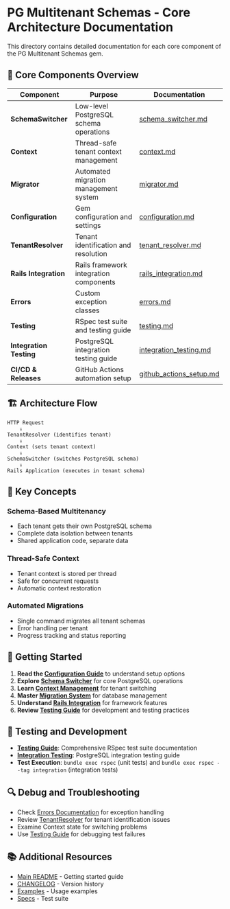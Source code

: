 # PG Multitenant Schemas - Core Architecture Documentation

This directory contains detailed documentation for each core component of the PG Multitenant Schemas gem.

## 📁 Core Components Overview

| Component | Purpose | Documentation |
|-----------|---------|---------------|
| **SchemaSwitcher** | Low-level PostgreSQL schema operations | [schema_switcher.md](schema_switcher.md) |
| **Context** | Thread-safe tenant context management | [context.md](context.md) |
| **Migrator** | Automated migration management system | [migrator.md](migrator.md) |
| **Configuration** | Gem configuration and settings | [configuration.md](configuration.md) |
| **TenantResolver** | Tenant identification and resolution | [tenant_resolver.md](tenant_resolver.md) |
| **Rails Integration** | Rails framework integration components | [rails_integration.md](rails_integration.md) |
| **Errors** | Custom exception classes | [errors.md](errors.md) |
| **Testing** | RSpec test suite and testing guide | [testing.md](testing.md) |
| **Integration Testing** | PostgreSQL integration testing guide | [integration_testing.md](integration_testing.md) |
| **CI/CD & Releases** | GitHub Actions automation setup | [github_actions_setup.md](github_actions_setup.md) |

## 🏗️ Architecture Flow

```
HTTP Request
    ↓
TenantResolver (identifies tenant)
    ↓
Context (sets tenant context)
    ↓
SchemaSwitcher (switches PostgreSQL schema)
    ↓
Rails Application (executes in tenant schema)
```

## 🔧 Key Concepts

### Schema-Based Multitenancy
- Each tenant gets their own PostgreSQL schema
- Complete data isolation between tenants
- Shared application code, separate data

### Thread-Safe Context
- Tenant context is stored per thread
- Safe for concurrent requests
- Automatic context restoration

### Automated Migrations
- Single command migrates all tenant schemas
- Error handling per tenant
- Progress tracking and status reporting

## 📖 Getting Started

1. **Read the [Configuration Guide](configuration.md)** to understand setup options
2. **Explore [Schema Switcher](schema_switcher.md)** for core PostgreSQL operations
3. **Learn [Context Management](context.md)** for tenant switching
4. **Master [Migration System](migrator.md)** for database management
5. **Understand [Rails Integration](rails_integration.md)** for framework features
6. **Review [Testing Guide](testing.md)** for development and testing practices

## 🧪 Testing and Development

- **[Testing Guide](testing.md)**: Comprehensive RSpec test suite documentation
- **[Integration Testing](integration_testing.md)**: PostgreSQL integration testing guide
- **Test Execution**: `bundle exec rspec` (unit tests) and `bundle exec rspec --tag integration` (integration tests)

## 🔍 Debug and Troubleshooting

- Check [Errors Documentation](errors.md) for exception handling
- Review [TenantResolver](tenant_resolver.md) for tenant identification issues
- Examine Context state for switching problems
- Use [Testing Guide](testing.md) for debugging test failures

## 📚 Additional Resources

- [Main README](../README.md) - Getting started guide
- [CHANGELOG](../CHANGELOG.md) - Version history
- [Examples](../examples/) - Usage examples
- [Specs](../spec/) - Test suite
